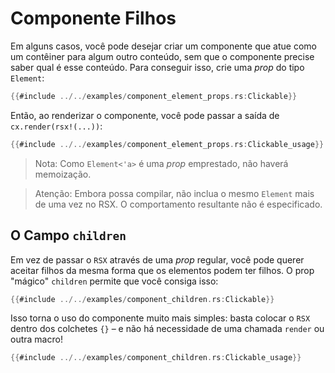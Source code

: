 # Componente Filhos

Em alguns casos, você pode desejar criar um componente que atue como um contêiner para algum outro conteúdo, sem que o componente precise saber qual é esse conteúdo. Para conseguir isso, crie uma _prop_ do tipo `Element`:

```rust
{{#include ../../examples/component_element_props.rs:Clickable}}
```

Então, ao renderizar o componente, você pode passar a saída de `cx.render(rsx!(...))`:

```rust
{{#include ../../examples/component_element_props.rs:Clickable_usage}}
```

> Nota: Como `Element<'a>` é uma _prop_ emprestado, não haverá memoização.

> Atenção: Embora possa compilar, não inclua o mesmo `Element` mais de uma vez no RSX. O comportamento resultante não é especificado.

## O Campo `children`

Em vez de passar o `RSX` através de uma _prop_ regular, você pode querer aceitar filhos da mesma forma que os elementos podem ter filhos. O prop "mágico" `children` permite que você consiga isso:

```rust
{{#include ../../examples/component_children.rs:Clickable}}
```

Isso torna o uso do componente muito mais simples: basta colocar o `RSX` dentro dos colchetes `{}` – e não há necessidade de uma chamada `render` ou outra macro!

```rust
{{#include ../../examples/component_children.rs:Clickable_usage}}
```

